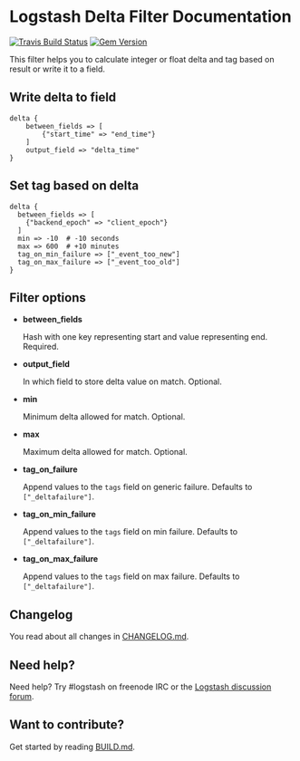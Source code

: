 # Logstash Delta Filter Documentation

[![Travis Build Status](https://travis-ci.org/tiwilliam/logstash-filter-delta.svg)](https://travis-ci.org/tiwilliam/logstash-filter-delta)
[![Gem Version](https://badge.fury.io/rb/logstash-filter-delta.svg)](https://badge.fury.io/rb/logstash-filter-delta)

This filter helps you to calculate integer or float delta and tag based on result or write it to a field.

## Write delta to field

```
delta {
    between_fields => [
        {"start_time" => "end_time"}
    ]
    output_field => "delta_time"
}
```

## Set tag based on delta

```
delta {
  between_fields => [
  	{"backend_epoch" => "client_epoch"}
  ]
  min => -10  # -10 seconds
  max => 600  # +10 minutes
  tag_on_min_failure => ["_event_too_new"]
  tag_on_max_failure => ["_event_too_old"]
}
```

## Filter options

* **between_fields**

  Hash with one key representing start and value representing end. Required.

* **output_field**

  In which field to store delta value on match. Optional.

* **min**

  Minimum delta allowed for match. Optional.

* **max**

  Maximum delta allowed for match. Optional.

* **tag_on_failure**

  Append values to the `tags` field on generic failure. Defaults to `["_deltafailure"]`.

* **tag_on_min_failure**

  Append values to the `tags` field on min failure. Defaults to `["_deltafailure"]`.

* **tag_on_max_failure**

  Append values to the `tags` field on max failure. Defaults to `["_deltafailure"]`.

## Changelog

You read about all changes in [CHANGELOG.md](CHANGELOG.md).

## Need help?

Need help? Try #logstash on freenode IRC or the [Logstash discussion forum](https://discuss.elastic.co/c/logstash).

## Want to contribute?

Get started by reading [BUILD.md](BUILD.md).
